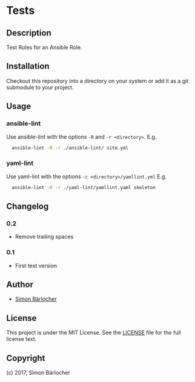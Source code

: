 # Tests

## Description

Test Rules for an Ansible Role.

## Installation

Checkout this repository into a directory on your system or add it as a git
submodule to your project.

## Usage

### ansible-lint

Use ansible-lint with the options ``-R`` and ``-r <directory>``. E.g.

```Bash
  ansible-lint -R -r ./ansible-lint/ site.yml

```

### yaml-lint

Use yaml-lint with the options ``-c <directory>/yamllint.yml`` E.g.

```Bash
  ansible-lint -R -r ./yaml-lint/yamllint.yaml skeleton

```

## Changelog

### 0.2

* Remove trailing spaces

### 0.1

* First test version

## Author

* [Simon Bärlocher](https://sbaerlocher.ch)
 
## License

This project is under the MIT License. See the [LICENSE](https://sbaerlo.ch/licence) file for the full license text.

## Copyright

(c) 2017, Simon Bärlocher